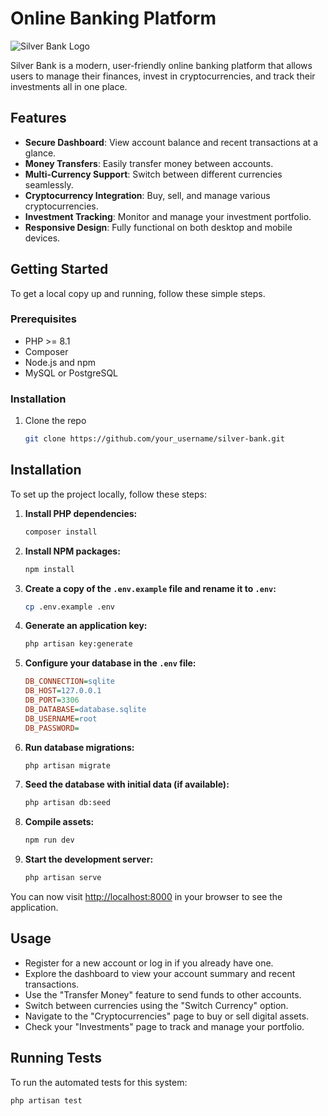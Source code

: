 #  Online Banking Platform

![Silver Bank Logo](path/to/logo.png)

Silver Bank is a modern, user-friendly online banking platform that allows users to manage their finances, invest in cryptocurrencies, and track their investments all in one place.

## Features

- **Secure Dashboard**: View account balance and recent transactions at a glance.
- **Money Transfers**: Easily transfer money between accounts.
- **Multi-Currency Support**: Switch between different currencies seamlessly.
- **Cryptocurrency Integration**: Buy, sell, and manage various cryptocurrencies.
- **Investment Tracking**: Monitor and manage your investment portfolio.
- **Responsive Design**: Fully functional on both desktop and mobile devices.

## Getting Started

To get a local copy up and running, follow these simple steps.

### Prerequisites

- PHP >= 8.1
- Composer
- Node.js and npm
- MySQL or PostgreSQL

### Installation

1. Clone the repo
   ```sh
   git clone https://github.com/your_username/silver-bank.git

## Installation

To set up the project locally, follow these steps:

1. **Install PHP dependencies:**
    ```sh
    composer install
    ```

2. **Install NPM packages:**
    ```sh
    npm install
    ```

3. **Create a copy of the `.env.example` file and rename it to `.env`:**
    ```sh
    cp .env.example .env
    ```

4. **Generate an application key:**
    ```sh
    php artisan key:generate
    ```

5. **Configure your database in the `.env` file:**

    ```ini
    DB_CONNECTION=sqlite
    DB_HOST=127.0.0.1
    DB_PORT=3306
    DB_DATABASE=database.sqlite
    DB_USERNAME=root
    DB_PASSWORD=
    ```

6. **Run database migrations:**
    ```sh
    php artisan migrate
    ```

7. **Seed the database with initial data (if available):**
    ```sh
    php artisan db:seed
    ```

8. **Compile assets:**
    ```sh
    npm run dev
    ```

9. **Start the development server:**
    ```sh
    php artisan serve
    ```

You can now visit [http://localhost:8000](http://localhost:8000) in your browser to see the application.

## Usage

- Register for a new account or log in if you already have one.
- Explore the dashboard to view your account summary and recent transactions.
- Use the "Transfer Money" feature to send funds to other accounts.
- Switch between currencies using the "Switch Currency" option.
- Navigate to the "Cryptocurrencies" page to buy or sell digital assets.
- Check your "Investments" page to track and manage your portfolio.

## Running Tests

To run the automated tests for this system:

```sh
php artisan test
